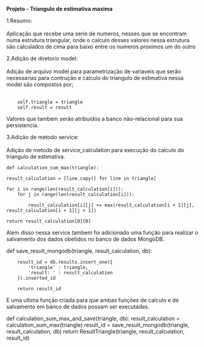 <strong> Projeto - Triangulo de estimativa maxima</strong>

1.Resumo: <br><br>
    Aplicação que recebe uma serie de numeros, nesses que se encontram numa estrutura triangular, onde o calculo desses valores nessa estrutura são calculados de cima para baixo entre os numeros proximos um do outro

2.Adição de diretorio model: <br><br>
    Adição de arquivo model para parametrização de variaveis que serão necessarias para contrução e calculo do triangulo de estimativa nessa model são compostos por;<br><br>
    
        self.triangle = triangle
        self.result = result
    
Valores que tambem serão atribuidos a banco não-relacional para sua persistencia.

3.Adição de metodo service: <br><br>
    Adição de metodo de service_calculation para execução do calculo do triangulo de estimativa.

    def calculation_sum_max(triangle):

    result_calculation = [line.copy() for line in triangle]

    for i in range(len(result_calculation[i])):
        for j in range(len(result_calculation[i])):

            result_calculation[i][j] += max(result_calculation[i + 1][j], result_calculation[i + 1][j + 1])
    
    return result_calculation[0][0]

  Alem disso nessa service tambem foi adicionado uma função para realizar o salvamento dos dados obetidos no banco de dados MongoDB.

  def save_result_mongodb(triangle, result_calculation, db):
  
        result_id = db.results.insert_one({
            'triangle' : triangle,
            'result: ' : result_calculation
        }).inserted_id
        
        return result_id

E uma ultima função criada para que ambas funções de calculo e de salvamento em banco de dados possam ser executadas.

 def calculation_sum_max_and_save(triangle, db):
        result_calculation = calculation_sum_max(triangle)
        result_id = save_result_mongodb(triangle, result_calculation, db)
        return ResultTriangle(triangle, result_calculation, result_id)
    
